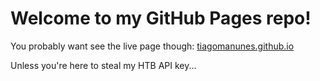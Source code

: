 # Welcome to my GitHub Pages repo!

You probably want see the live page though: [tiagomanunes.github.io](http://tiagomanunes.github.io)

Unless you're here to steal my HTB API key...